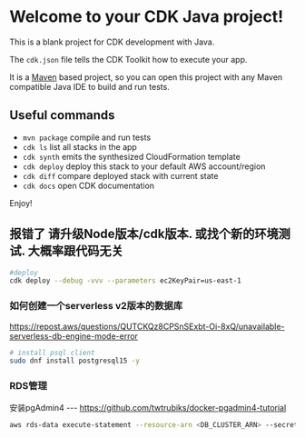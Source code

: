 # Welcome to your CDK Java project!

This is a blank project for CDK development with Java.

The `cdk.json` file tells the CDK Toolkit how to execute your app.

It is a [Maven](https://maven.apache.org/) based project, so you can open this project with any Maven compatible Java IDE to build and run tests.

## Useful commands

 * `mvn package`     compile and run tests
 * `cdk ls`          list all stacks in the app
 * `cdk synth`       emits the synthesized CloudFormation template
 * `cdk deploy`      deploy this stack to your default AWS account/region
 * `cdk diff`        compare deployed stack with current state
 * `cdk docs`        open CDK documentation

Enjoy!


## 报错了 请升级Node版本/cdk版本. 或找个新的环境测试. 大概率跟代码无关

```bash
#deploy 
cdk deploy --debug -vvv --parameters ec2KeyPair=us-east-1
```


### 如何创建一个serverless v2版本的数据库

https://repost.aws/questions/QUTCKQz8CPSnSExbt-Oi-8xQ/unavailable-serverless-db-engine-mode-error

```bash
# install psql client
sudo dnf install postgresql15 -y

```

### RDS管理

安装pgAdmin4 --- https://github.com/twtrubiks/docker-pgadmin4-tutorial


```bash
aws rds-data execute-statement --resource-arn <DB_CLUSTER_ARN> --secret-arn <SECRET_ARN> --database information_schema --sql "select * from information_schema.tables LIMIT 1" --region us-east-1
```